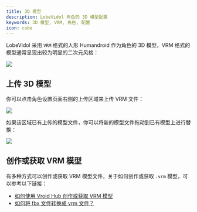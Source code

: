 ```yaml
---
title: 3D 模型
description: LobeVidol 角色的 3D 模型配置
keywords: 3D 模型, VRM, 角色, 配置
icon: cube
---
```


LobeVidol 采用 `VRM` 格式的人形 Humandroid 作为角色的 3D 模型，VRM 格式的模型通常呈现出较为明显的二次元风格：

<Frame>
  <img src="https://oss.vidol.chat/assets/fb45861785566b49970837dd4bd5a0f3.webp" />
</Frame>

## 上传 3D 模型

你可以点击角色设置页面右侧的上传区域来上传 VRM 文件：

<Frame>
  <img src="https://oss.vidol.chat/assets/dcce29777865df9bb45590e3d507cb18.webp" />
</Frame>

如果该区域已有上传的模型文件，你可以将新的模型文件拖动到已有模型上进行替换：

<Frame>
  <img src="https://oss.vidol.chat/assets/4c5667f3b3c0c0757dd7d972fedb98da.webp" />
</Frame>

## 创作或获取 VRM 模型

有多种方式可以创作或获取 VRM 模型文件，关于如何创作或获取 `.vrm` 模型，可以参考以下链接：

- [如何使用 Vroid Hub 创作或获取 VRM 模型](/guides/create-vrm-with-vroid-hub)
- [如何将 fbx 文件转换成 vrm 文件？](/guides/convert-fbx-to-vrm)

